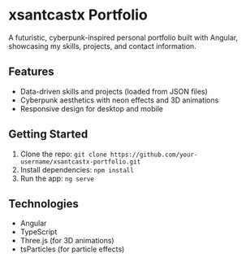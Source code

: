 # xsantcastx Portfolio
A futuristic, cyberpunk-inspired personal portfolio built with Angular, showcasing my skills, projects, and contact information.

## Features
- Data-driven skills and projects (loaded from JSON files)
- Cyberpunk aesthetics with neon effects and 3D animations
- Responsive design for desktop and mobile

## Getting Started
1. Clone the repo: `git clone https://github.com/your-username/xsantcastx-portfolio.git`
2. Install dependencies: `npm install`
3. Run the app: `ng serve`

## Technologies
- Angular
- TypeScript
- Three.js (for 3D animations)
- tsParticles (for particle effects)